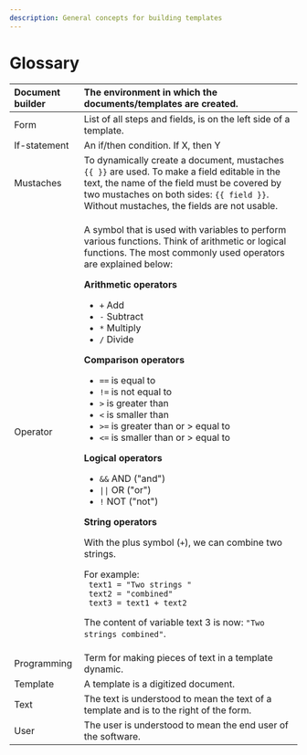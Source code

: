 ```yaml
---
description: General concepts for building templates
---
```


# Glossary

<table>
  <thead>
    <tr>
      <th style="text-align:left">Document builder</th>
      <th style="text-align:left">The environment in which the documents/templates are created.</th>
    </tr>
  </thead>
  <tbody>
    <tr>
      <td style="text-align:left">Form</td>
      <td style="text-align:left">List of all steps and fields, is on the left side of a template.</td>
    </tr>
    <tr>
      <td style="text-align:left">If-statement</td>
      <td style="text-align:left">An if/then condition. If X, then Y</td>
    </tr>
    <tr>
      <td style="text-align:left">Mustaches</td>
      <td style="text-align:left">To dynamically create a document, mustaches <code>{{ }}</code> are used.
        To make a field editable in the text, the name of the field must be covered
        by two mustaches on both sides: <code>{{ field }}</code>. Without mustaches,
        the fields are not usable.</td>
    </tr>
    <tr>
      <td style="text-align:left">Operator</td>
      <td style="text-align:left">
        <p>A symbol that is used with variables to perform various functions. Think
          of arithmetic or logical functions. The most commonly used operators are
          explained below:</p>
        <p></p>
        <p><b>Arithmetic operators</b>
        </p>
        <ul>
          <li><code>+</code> Add</li>
          <li><code>-</code> Subtract</li>
          <li><code>*</code> Multiply</li>
          <li><code>/</code> Divide</li>
        </ul>
        <p><b>Comparison operators</b>
        </p>
        <ul>
          <li><code>==</code> is equal to</li>
          <li><code>!=</code> is not equal to</li>
          <li><code>&gt;</code> is greater than</li>
          <li><code>&lt;</code> is smaller than</li>
          <li><code>&gt;=</code> is greater than or &gt; equal to</li>
          <li><code>&lt;=</code> is smaller than or &gt; equal to</li>
        </ul>
        <p><b>Logical operators</b>
        </p>
        <ul>
          <li><code>&amp;&amp;</code> AND (&quot;and&quot;)</li>
          <li><code>||</code> OR (&quot;or&quot;)</li>
          <li><code>!</code> NOT (&quot;not&quot;)</li>
        </ul>
        <p><b>String operators</b>
        </p>
        <p>With the plus symbol (<code>+</code>), we can combine two strings.</p>
        <p>For example:
          <br /><code> text1 = &quot;Two strings &quot;<br /> text2 = &quot;combined&quot;<br /> text3 = text1 + text2</code>
        </p>
        <p>The content of variable text 3 is now: <code>&quot;Two strings combined&quot;</code>.</p>
      </td>
    </tr>
    <tr>
      <td style="text-align:left">Programming</td>
      <td style="text-align:left">Term for making pieces of text in a template dynamic.</td>
    </tr>
    <tr>
      <td style="text-align:left">Template</td>
      <td style="text-align:left">A template is a digitized document.</td>
    </tr>
    <tr>
      <td style="text-align:left">Text</td>
      <td style="text-align:left">The text is understood to mean the text of a template and is to the right
        of the form.</td>
    </tr>
    <tr>
      <td style="text-align:left">User</td>
      <td style="text-align:left">The user is understood to mean the end user of the software.</td>
    </tr>
  </tbody>
</table>





